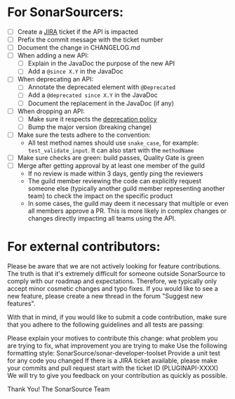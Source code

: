 <!-- 
  Only for standalone PRs without Jira issue in the PR title: 
    * Replace this comment with Epic ID to create a new Task in Jira
    * Replace this comment with Issue ID to create a new Sub-Task in Jira
    * Ignore or delete this note to create a new Task in Jira without a parent 
-->

# For SonarSourcers:

- [ ] Create a [JIRA](http://jira.sonarsource.com/browse/PLUGINAPI) ticket if the API is impacted
- [ ] Prefix the commit message with the ticket number
- [ ] Document the change in CHANGELOG.md
- [ ] When adding a new API:
  - [ ] Explain in the JavaDoc the purpose of the new API
  - [ ] Add a `@since X.Y` in the JavaDoc
- [ ] When deprecating an API:
  - [ ] Annotate the deprecated element with `@Deprecated`
  - [ ] Add a `@deprecated since X.Y` in the JavaDoc
  - [ ] Document the replacement in the JavaDoc (if any)
- [ ] When dropping an API:
  - [ ] Make sure it respects the [deprecation policy](https://github.com/SonarSource/sonar-plugin-api/blob/master/docs/deprecation-policy.md)
  - [ ] Bump the major version (breaking change)
- [ ] Make sure the tests adhere to the convention:
  - All test method names should use `snake_case`, for example: `test_validate_input`. It can also start with the `methodName`
- [ ] Make sure checks are green: build passes, Quality Gate is green
- [ ] Merge after getting approval by at least one member of the guild
  - If no review is made within 3 days, gently ping the reviewers
  - The guild member reviewing the code can explicitly request someone else (typically another guild member representing another team) to check the impact on the specific product 
  - In some cases, the guild may deem it necessary that multiple or even all members approve a PR. This is more likely in complex changes or changes directly impacting all teams using the API.


# For external contributors:

Please be aware that we are not actively looking for feature contributions. The truth is that it's extremely difficult for someone outside SonarSource to comply with our roadmap and expectations. Therefore, we typically only accept minor cosmetic changes and typo fixes. If you would like to see a new feature, please create a new thread in the forum "Suggest new features".

With that in mind, if you would like to submit a code contribution, make sure that you adhere to the following guidelines and all tests are passing:

Please explain your motives to contribute this change: what problem you are trying to fix, what improvement you are trying to make
Use the following formatting style: SonarSource/sonar-developer-toolset
Provide a unit test for any code you changed
If there is a JIRA ticket available, please make your commits and pull request start with the ticket ID (PLUGINAPI-XXXX)
We will try to give you feedback on your contribution as quickly as possible.

Thank You! The SonarSource Team
